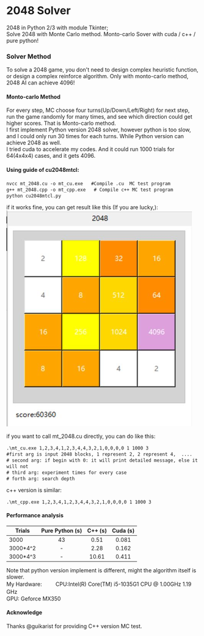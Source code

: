# 2048 Solver
2048 in Python 2/3 with module Tkinter;  
Solve 2048 with Monte Carlo method.
Monto-carlo Sover with cuda / c++ / pure python!

### Solver Method 
To solve a 2048 game, you don't need to design complex heuristic function, or design a complex reinforce algorithm. Only with monto-carlo method, 2048 AI can achieve 4096!  

#### Monto-carlo Method  
For every step, MC choose four turns(Up/Down/Left/Right) for next step, run the game randomly for many times, and see which direction could get higher scores. That is Monto-carlo method.  
I first implement Python version 2048 solver, however python is too slow, and I could only run 30 times for each turns. While Python version can achieve 2048 as well.  
I tried cuda to accelerate my codes. And it could run 1000 trials for 64(4x4x4) cases, and it gets 4096.

#### Using guide of cu2048mtcl:
```
nvcc mt_2048.cu -o mt_cu.exe   #Compile .cu  MC test program
g++ mt_2048.cpp -o mt_cpp.exe   # Compile c++ MC test program
python cu2048mtcl.py 
```
if it works fine, you can get result like this (If you are lucky,):  
![4096](https://github.com/jiangyangzhou/2048/blob/master/4096.JPG)  

if you want to call mt_2048.cu directly, you can do like this:
 ```
 .\mt_cu.exe 1,2,3,4,1,2,3,4,4,3,2,1,0,0,0,0 1 1000 3
 #first arg is input 2048 blocks, 1 represent 2, 2 represent 4,  ....
 # second arg: if begin with 0: it will print detailed message, else it will not
 # third arg: experiment times for every case
 # forth arg: search depth
 ```
 c++ version is similar:
 ```
 .\mt_cpp.exe 1,2,3,4,1,2,3,4,4,3,2,1,0,0,0,0 1 1000 3
 ```
 #### Performance analysis
|Trials  |Pure Python (s) | C++ (s) | Cuda (s) |
 |------ |:--------------:|:-----:|:-------:|
 |3000   |43              |0.51  |  0.081  |
 |3000\*4^2|-             |2.28   |  0.162  |
 |3000\*4^3|-             |10.61   |  0.411  |  
   
 Note that python version implement is different, might the algorithm itself is slower.   
 My Hardware: 　　
 CPU:Intel(R) Core(TM) i5-1035G1 CPU @ 1.00GHz   1.19 GHz　　  
 GPU: Geforce MX350  
 
 
 
 #### Acknowledge
 Thanks @guikarist for providing C++ version MC test. 
 
 
    

